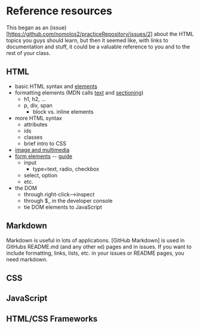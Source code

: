 # Reference resources

This began as an (issue)[https://github.com/nomolos2/practiceRepository/issues/2] about the HTML topics you guys should learn, 
but then it seemed like, with links to documentation and stuff, it could be a valuable reference to you and to the rest of your
class.

## HTML

- basic HTML syntax and [elements](https://developer.mozilla.org/en-US/docs/Web/HTML/Element)
 - formatting elements (MDN calls [text](https://developer.mozilla.org/en-US/docs/Web/HTML/Element#Text_content) and [sectioning](https://developer.mozilla.org/en-US/docs/Web/HTML/Element#Content_sectioning))
   - h1, h2, ...
   - p, div, span
     - block vs. inline elements
 - more HTML syntax
   - attributes
   - ids
   - classes
   - brief intro to CSS
 - [image and multimedia](https://developer.mozilla.org/en-US/docs/Web/HTML/Element#Image_and_multimedia)
 - [form elements](https://developer.mozilla.org/en-US/docs/Web/HTML/Element#) -- [guide](https://developer.mozilla.org/en-US/docs/Learn/HTML/Forms)
   - input
      - type=text, radio, checkbox
   - select, option
   - etc.
 - the DOM
   - through right-click-->inspect
   - through $_  in the developer console
   - tie DOM elements to JavaScript
  
## Markdown

Markdown is useful in lots of applications. [GitHub Markdown] is used in GitHubs README.md (and any other `md`) pages
and in issues. If you want to include formatting, links, lists, etc. in your issues or README pages, you need markdown.

## CSS

## JavaScript

## HTML/CSS Frameworks
